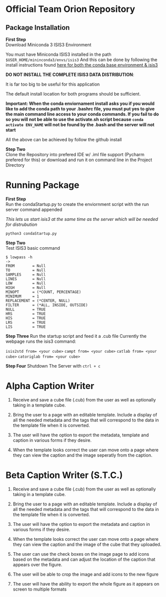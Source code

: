 Official Team Orion Repository
=====================================================

Package Installation
--------------------------

**First Step**<br>
Download Miniconda 3 ISIS3 Environment

You must have Miniconda ISIS3 installed in the path 
`$USER_HOME/mininconda3/envs/isis3`
And this can be done by following the install instructions found 
<a href= https://github.com/USGS-Astrogeology/ISIS3/blob/dev/README.md>
here for both the conda base environment & isis3</a><br>

**DO NOT INSTALL THE COMPLETE ISIS3 DATA DISTRIBUTION**: 

It is far too big to be useful for this application
 
The default install location for both programs should be sufficient. 

**Important: When the conda enviornament install asks you if you would like to add the conda 
path to your .bashrc file, you must put yes to give the main command line access to your conda 
commands. 
If you fail to do so you will not be able to use the activate.sh script because `conda activate ENV_NAME` will not be found by the .bash and the server will not start**

All the above can be achieved by follow the github install 


**Step Two**<br>
Clone the Repository into prefered IDE w/ .iml file support (Pycharm prefered for this)
or download and run it on command line in the Project Directory

Running Package
=======================

**First Step**<br>
Run the condaStartup.py to create the enviornment script with the run server command appended

*This lets us start isis3 at the same time as the server which will be needed for distrubution*

`python3 condaStartup.py` 


**Step Two**<br>
Test ISIS3 basic command
```
$ lowpass -h 
-> 
FROM        = Null
TO          = Null
SAMPLES     = Null
LINES       = Null
LOW         = Null
HIGH        = Null
MINOPT      = (*COUNT, PERCENTAGE)
MINIMUM     = 1
REPLACEMENT = (*CENTER, NULL)
FILTER      = (*ALL, INSIDE, OUTSIDE)
NULL        = TRUE
HRS         = TRUE
HIS         = TRUE
LRS         = TRUE
LIS         = TRUE
```


**Step Three**
Run the startup script and feed it a .cub file
Currently the webpage runs the isis3 command:

`isis2std from= <your cube>`
`campt from= <your cube>`
`catlab from= <your cube>`
`catoriglab from= <your cube>`


**Step Four**
Shutdown The Server with 
`ctrl + c`


Alpha Caption Writer
=====================================================
1. Receive and save a cube file (.cub) from the user as well as optionally taking in
a template cube.

2. Bring the user to a page with an editable template. Include a display of 
all the needed metadata and the tags that will correspond to the data in the template
file when it is converted.

3. The user will have the option to export the metadata, template and caption in various forms 
if they desire.

4. When the template looks correct the user can move onto a page where they can view the caption
and the image seperatly from the caption.


Beta Caption Writer (S.T.C.)
=====================================================
1. Receive and save a cube file (.cub) from the user as well as optionally taking in
a template cube.

2. Bring the user to a page with an editable template. Include a display of 
all the needed metadata and the tags that will correspond to the data in the template
file when it is converted.

3. The user will have the option to export the metadata and caption in various forms 
if they desire.

4. When the template looks correct the user can move onto a page where they can view the caption
and the image of the cube that they uploaded.

5. The user can use the check boxes on the image page to add icons based on the metadata and can 
adjust the location of the caption that appears over the figure.

6. The user will be able to crop the image and add icons to the new figure

7. The user will have the ability to export the whole figure as it appears on screen to 
multiple formats 
